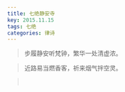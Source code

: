 ```yaml
---
title: 七绝静安寺
key: 2015.11.15
tags: 七绝
categories: 律诗
---
```


<blockquote class="blockquote-center">步履静安听梵钟，繁华一处清虚浓。
</blockquote>
<blockquote class="blockquote-center">近路易当燃香客，祈来烟气拌空灵。
</blockquote>
<blockquote class="blockquote-center"></br>
</blockquote>
